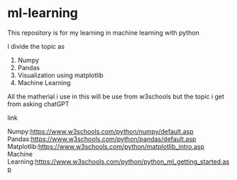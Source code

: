 # ml-learning
This repository is for my learning in machine learning with python

I divide the topic as

1. Numpy
2. Pandas
3. Visualization using matplotlib
4. Machine Learning

All the matherial i use in this will be use from w3schools but the topic i get from asking chatGPT

link

Numpy:https://www.w3schools.com/python/numpy/default.asp
Pandas:https://www.w3schools.com/python/pandas/default.asp
Matplotlib:https://www.w3schools.com/python/matplotlib_intro.asp
Machine Learning:https://www.w3schools.com/python/python_ml_getting_started.asp
